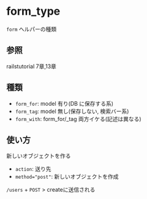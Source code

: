 # form_type

`form` ヘルパーの種類

## 参照

railstutorial 7章,13章

## 種類

* `form_for`: model 有り(DB に保存する系)
* `form_tag`: model 無し(保存しない, 検索バー系)
* `form_with`: form_for/_tag 両方イケる(記述は異なる)

## 使い方

新しいオブジェクトを作る

<form action="/users" class="new_user" id="new_user" method="post">

* `action`: 送り先
* `method="post"`: 新しいオブジェクトを作成

`/users` + `POST` > createに送信される

